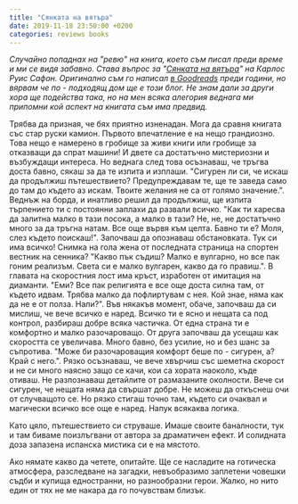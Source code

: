 ```yaml
---
title: "Сянката на вятъра"
date: 2019-11-18 23:50:00 +0200
categories: reviews books
---
```


_Случайно попаднах на "ревю" на книга, което съм писал преди време и ми се видя забавно. Става въпрос за "[Сянката на вятъра](https://www.goodreads.com/book/show/1232.The_Shadow_of_the_Wind)" на Карлос Руис Сафон. Оригинално съм го написал [в Goodreads](https://www.goodreads.com/review/show/1570546615?type=review#rating_240346384) преди години, но вярвам че по - подходящ дом ще е този блог. Не знам дали за други хора ще подейства така, но на мен всяка алегория веднага ми припомни кой аспект на книгата съм има предвид._

<!--more-->


Трябва да призная, че бях приятно изненадан. Мога да сравня книгата със стар руски камион. Първото впечатление е на нещо грандиозно. Това нещо е намерено в гробище за живи книги или гробище за отказващи да спрат машини! И двете са достатъчно мистериозни и възбуждащи интереса. Но веднага след това осъзнаваш, че тръгва доста бавно, сякаш за да те изпита и изплаши. "Сигурен ли си, че искаш да продължиш пътешествието? Предупреждавам те, ще те заведа само до там до където аз искам. Твоите желания не са от голямо значение.". Веднъж на борда, и инатливо решил да продължиш, ще изпита търпението ти с постоянни заплахи да развали всичко. "Как ти харесва да залитна малко в тази посока, а малко в тази? Не, не, не достатъчно много за да тръгна натам. Все още вървя към целта. Бавно ти е? Моля, слез където поискаш!". Започваш да опознаваш обстановката. Тук си има всичко! Снимка на гола жена от последната страница на спортен вестник на сенника? "Какво пък съдиш? Малко е вулгарно, но все пак гоним реализъм. Света си е малко вулгарен, какво да го правиш.". В главата на скоростния лост има кръст, изработен от имитация на диаманти. "Еми? Все пак религията е все още доста силна там, от където идвам. Трябва малко да пофлиртувам с нея. Кой знае, няма как да не е от полза. Нали?". Във някакъв момент, обаче, започваш да си мислиш, че вече всичко е наред. Всичко ти е ясно и нещата са под контрол, разбираш добре всяка частичка. От една страна ти е комфортно и малко разочароващо. От друга започваш да усещаш как скоростта се увеличава. Много бавно, без усилие, но и без шанс за съпротива. "Може би разочароващия комфорт беше по - сигурен, а? Край с него.". Рязко осъзнаваш, че вече хвърчиш със шеметна скорост и не си много наясно защо се качи, кои са хората наоколо, къде отиваш. Не разпознаваш детайлите от размазаните околности. Вече си сигурен, че нещата няма да свършат добре. Не можеш да откъснеш очи от случващото се. Но рязко стигаш точно там, където си очаквал и магически всичко все още е наред. Напук всякаква логика.

Като цяло, пътешествието си струваше. Имаше своите баналности, тук и там биваме поизлъгвани от автора за драматичен ефект. И солидната доза запазена испанска мистика си е на мястото.

Ако нямате какво да четете, опитайте. Ще се насладите на готическа атмосфера, разследване на загадки, невъобразимо заплетени човешки съдби и купища едностранни, но разнообразни герои. Жалко, но нито един от тях не ме накара да го почувствам близък.
